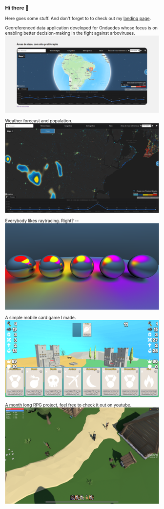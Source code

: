 ### Hi there 👋

Here goes some stuff.
And don't forget to to check out my [landing page](https://experimental-web-dev.github.io/).

Georeferenced data application developed for Ondaedes whose focus is on enabling better decision-making in the fight against arboviruses.
![Ondaedes' Dashboard](./Assets/Ondaedes.PNG)

Weather forecast and population.
![Ondaedes' Dashboard](./Assets/Ondaedes4.PNG)

Everybody likes raytracing. Right? --
![RaytracingFuzz](./Assets/Reflection.png)

A simple mobile card game I made.
![MobileCardGameScreenshot](./Assets/MobileCardGame.png)

A month long RPG project, feel free to check it out on youtube.
[![Watch the video](./Assets/RPG.png)](https://youtu.be/zQUQ5BusM4A)

<!--
**davidfrk/davidfrk** is a ✨ _special_ ✨ repository because its `README.md` (this file) appears on your GitHub profile.

Here are some ideas to get you started:

- 🔭 I’m currently working on ...
- 🌱 I’m currently learning ...
- 👯 I’m looking to collaborate on ...
- 🤔 I’m looking for help with ...
- 💬 Ask me about ...
- 📫 How to reach me: ...
- 😄 Pronouns: ...
- ⚡ Fun fact: ...
-->
